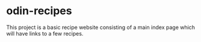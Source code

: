 # odin-recipes
This project is a basic recipe website consisting of a main index page which will have links to a few recipes.